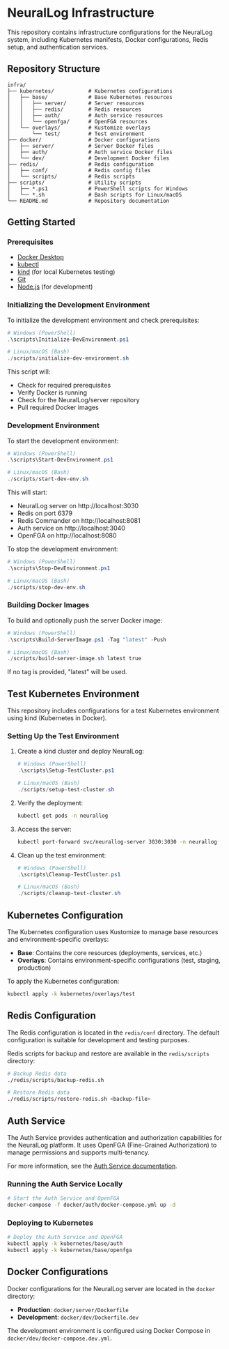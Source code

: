 # NeuralLog Infrastructure

This repository contains infrastructure configurations for the NeuralLog system, including Kubernetes manifests, Docker configurations, Redis setup, and authentication services.

## Repository Structure

```
infra/
├── kubernetes/           # Kubernetes configurations
│   ├── base/             # Base Kubernetes resources
│   │   ├── server/       # Server resources
│   │   ├── redis/        # Redis resources
│   │   ├── auth/         # Auth service resources
│   │   └── openfga/      # OpenFGA resources
│   └── overlays/         # Kustomize overlays
│       └── test/         # Test environment
├── docker/               # Docker configurations
│   ├── server/           # Server Docker files
│   ├── auth/             # Auth service Docker files
│   └── dev/              # Development Docker files
├── redis/                # Redis configuration
│   ├── conf/             # Redis config files
│   └── scripts/          # Redis scripts
├── scripts/              # Utility scripts
│   ├── *.ps1             # PowerShell scripts for Windows
│   └── *.sh              # Bash scripts for Linux/macOS
└── README.md             # Repository documentation
```

## Getting Started

### Prerequisites

- [Docker Desktop](https://www.docker.com/products/docker-desktop/)
- [kubectl](https://kubernetes.io/docs/tasks/tools/install-kubectl/)
- [kind](https://kind.sigs.k8s.io/docs/user/quick-start/#installation) (for local Kubernetes testing)
- [Git](https://git-scm.com/downloads)
- [Node.js](https://nodejs.org/) (for development)

### Initializing the Development Environment

To initialize the development environment and check prerequisites:

```powershell
# Windows (PowerShell)
.\scripts\Initialize-DevEnvironment.ps1

# Linux/macOS (Bash)
./scripts/initialize-dev-environment.sh
```

This script will:
- Check for required prerequisites
- Verify Docker is running
- Check for the NeuralLog/server repository
- Pull required Docker images

### Development Environment

To start the development environment:

```powershell
# Windows (PowerShell)
.\scripts\Start-DevEnvironment.ps1

# Linux/macOS (Bash)
./scripts/start-dev-env.sh
```

This will start:
- NeuralLog server on http://localhost:3030
- Redis on port 6379
- Redis Commander on http://localhost:8081
- Auth service on http://localhost:3040
- OpenFGA on http://localhost:8080

To stop the development environment:

```powershell
# Windows (PowerShell)
.\scripts\Stop-DevEnvironment.ps1

# Linux/macOS (Bash)
./scripts/stop-dev-env.sh
```

### Building Docker Images

To build and optionally push the server Docker image:

```powershell
# Windows (PowerShell)
.\scripts\Build-ServerImage.ps1 -Tag "latest" -Push

# Linux/macOS (Bash)
./scripts/build-server-image.sh latest true
```

If no tag is provided, "latest" will be used.

## Test Kubernetes Environment

This repository includes configurations for a test Kubernetes environment using kind (Kubernetes in Docker).

### Setting Up the Test Environment

1. Create a kind cluster and deploy NeuralLog:
   ```powershell
   # Windows (PowerShell)
   .\scripts\Setup-TestCluster.ps1

   # Linux/macOS (Bash)
   ./scripts/setup-test-cluster.sh
   ```

2. Verify the deployment:
   ```bash
   kubectl get pods -n neurallog
   ```

3. Access the server:
   ```bash
   kubectl port-forward svc/neurallog-server 3030:3030 -n neurallog
   ```

4. Clean up the test environment:
   ```powershell
   # Windows (PowerShell)
   .\scripts\Cleanup-TestCluster.ps1

   # Linux/macOS (Bash)
   ./scripts/cleanup-test-cluster.sh
   ```

## Kubernetes Configuration

The Kubernetes configuration uses Kustomize to manage base resources and environment-specific overlays:

- **Base**: Contains the core resources (deployments, services, etc.)
- **Overlays**: Contains environment-specific configurations (test, staging, production)

To apply the Kubernetes configuration:

```bash
kubectl apply -k kubernetes/overlays/test
```

## Redis Configuration

The Redis configuration is located in the `redis/conf` directory. The default configuration is suitable for development and testing purposes.

Redis scripts for backup and restore are available in the `redis/scripts` directory:

```bash
# Backup Redis data
./redis/scripts/backup-redis.sh

# Restore Redis data
./redis/scripts/restore-redis.sh <backup-file>
```

## Auth Service

The Auth Service provides authentication and authorization capabilities for the NeuralLog platform. It uses OpenFGA (Fine-Grained Authorization) to manage permissions and supports multi-tenancy.

For more information, see the [Auth Service documentation](docs/auth.md).

### Running the Auth Service Locally

```bash
# Start the Auth Service and OpenFGA
docker-compose -f docker/auth/docker-compose.yml up -d
```

### Deploying to Kubernetes

```bash
# Deploy the Auth Service and OpenFGA
kubectl apply -k kubernetes/base/auth
kubectl apply -k kubernetes/base/openfga
```

## Docker Configurations

Docker configurations for the NeuralLog server are located in the `docker` directory:

- **Production**: `docker/server/Dockerfile`
- **Development**: `docker/dev/Dockerfile.dev`

The development environment is configured using Docker Compose in `docker/dev/docker-compose.dev.yml`.
